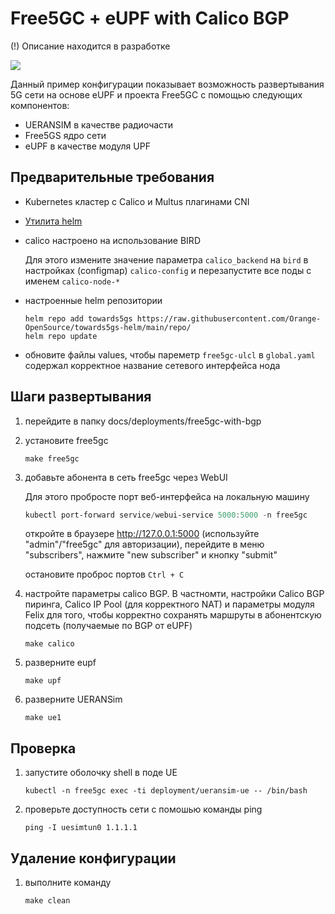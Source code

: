 # Free5GC + eUPF with Calico BGP

(!) Описание находится в разработке

![](./schema.png)

Данный пример конфигурации показывает возможность развертывания 5G сети на основе eUPF и проекта Free5GC с помощью следующих компонентов:
- UERANSIM в качестве радиочасти
- Free5GS ядро сети
- eUPF в качестве модуля UPF

## Предварительные требования

- Kubernetes кластер с Calico и Multus плагинами CNI
- [Утилита helm](https://helm.sh/docs/intro/install/)
- calico настроено на использование BIRD

    Для этого измените значение параметра `calico_backend` на `bird` в настройках (configmap) `calico-config` и перезапустите все поды с именем `calico-node-*`


- настроенные helm репозитории

    ```
    helm repo add towards5gs https://raw.githubusercontent.com/Orange-OpenSource/towards5gs-helm/main/repo/
    helm repo update
    ```

- обновите файлы values, чтобы пареметр `free5gc-ulcl` в `global.yaml` содержал корректное название сетевого интерфейса нода

## Шаги развертывания

1. перейдите в папку docs/deployments/free5gc-with-bgp
1. установитe free5gc

    `make free5gc`

1. добавьте абонента в сеть free5gc через WebUI

    Для этого пробросте порт веб-интерфейса на локальную машину

    ```powershell
    kubectl port-forward service/webui-service 5000:5000 -n free5gc
    ```

    откройте в браузере http://127.0.0.1:5000 (используйте "admin"/"free5gc" для авторизации), перейдите в меню "subscribers", нажмите "new subscriber" и кнопку "submit"

    остановите проброс портов `Ctrl + C`

1. настройте параметры calico BGP. В частномти, настройки Calico BGP пиринга, Calico IP Pool (для корректного NAT) и параметры модуля Felix для того, чтобы корректно сохранять маршруты в абонентскую подсеть (получаемые по BGP от eUPF)

    `make calico`

1. разверните eupf

    `make upf`

1. разверните UERANSim

    `make ue1`

## Проверка

1. запустите оболочку shell в поде UE

    `kubectl -n free5gc exec -ti deployment/ueransim-ue -- /bin/bash`

1. проверьте доступность сети с помошью команды ping

    `ping -I uesimtun0 1.1.1.1`

## Удаление конфигурации

1. выполните команду

    `make clean`
